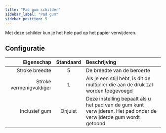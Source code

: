 ```yaml
---
title: "Pad gum schilder"
sidebar_label: "Pad gum"
sidebar_position: 5
---
```



Met deze schilder kun je het hele pad op het papier verwijderen.

## Configuratie

|              Eigenschap | Standaard | Beschrijving                                                                                                      |
| -----------------------:|:---------:|:----------------------------------------------------------------------------------------------------------------- |
|          Stroke breedte |     5     | De breedte van de beroerte                                                                                        |
| Stroke vermenigvuldiger |     1     | Als je een stijl hebt, is dit de multiplier die aan de druk zal worden toegevoegd                                 |
|           Inclusief gum |  Onjuist  | Deze instelling bepaalt als u het pad van de gum kunt verwijderen. Het pad onder de verwijderde gum wordt getoond |
